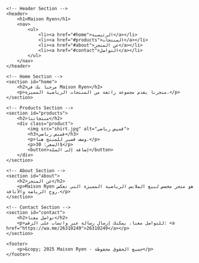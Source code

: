 <!DOCTYPE html>
<html lang="ar">
<head>
    <meta charset="UTF-8">
    <meta name="viewport" content="width=device-width, initial-scale=1.0">
    <title>Maison Ryen</title>
    <link rel="stylesheet" href="style.css">
</head>
<body>

    <!-- Header Section -->
    <header>
        <h1>Maison Ryen</h1>
        <nav>
            <ul>
                <li><a href="#home">الرئيسية</a></li>
                <li><a href="#products">المنتجات</a></li>
                <li><a href="#about">عن المتجر</a></li>
                <li><a href="#contact">التواصل</a></li>
            </ul>
        </nav>
    </header>

    <!-- Home Section -->
    <section id="home">
        <h2>مرحبا بك في Maison Ryen</h2>
        <p>متجرنا يقدم مجموعة رائعة من المنتجات الرياضية المميزة.</p>
    </section>

    <!-- Products Section -->
    <section id="products">
        <h2>منتجاتنا</h2>
        <div class="product">
            <img src="shirt.jpg" alt="قميص رياضي">
            <h3>قميص رياضي</h3>
            <p>وصف قصير للمنتج هنا.</p>
            <p>السعر: 30$</p>
            <button>إضافة إلى السلة</button>
        </div>
    </section>

    <!-- About Section -->
    <section id="about">
        <h2>عن المتجر</h2>
        <p>Maison Ryen هو متجر مخصص لبيع الملابس الرياضية المميزة التي تعكس روح الرياضة والأناقة.</p>
    </section>

    <!-- Contact Section -->
    <section id="contact">
        <h2>تواصل معنا</h2>
        <p>للتواصل معنا، يمكنك إرسال رسالة عبر واتساب على الرقم: <a href="https://wa.me/26310249">26310249</a></p>
    </section>

    <footer>
        <p>&copy; 2025 Maison Ryen - جميع الحقوق محفوظة</p>
    </footer>

</body>
</html>
